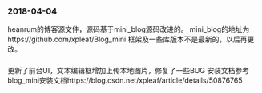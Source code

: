 ### 2018-04-04
heanrum的博客源文件，源码基于mini_blog源码改进的。
mini_blog的地址为https://github.com/xpleaf/Blog_mini
框架及一些库版本不是最新的，以后再更改。

###
更新了前台UI，文本编辑框增加上传本地图片，修复了一些BUG
安装文档参考blog_mini安装文档https://blog.csdn.net/xpleaf/article/details/50876765